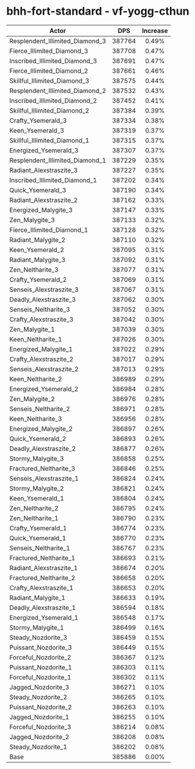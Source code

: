 # bhh-fort-standard - vf-yogg-cthun
| Actor | DPS | Increase |
|---|:---:|:---:|
|Resplendent_Illimited_Diamond_3|387764|0.49%|
|Fierce_Illimited_Diamond_3|387708|0.47%|
|Inscribed_Illimited_Diamond_3|387691|0.47%|
|Fierce_Illimited_Diamond_2|387661|0.46%|
|Skillful_Illimited_Diamond_3|387575|0.44%|
|Resplendent_Illimited_Diamond_2|387532|0.43%|
|Inscribed_Illimited_Diamond_2|387452|0.41%|
|Skillful_Illimited_Diamond_2|387384|0.39%|
|Crafty_Ysemerald_3|387334|0.38%|
|Keen_Ysemerald_3|387319|0.37%|
|Skillful_Illimited_Diamond_1|387315|0.37%|
|Energized_Ysemerald_3|387307|0.37%|
|Resplendent_Illimited_Diamond_1|387229|0.35%|
|Radiant_Alexstraszite_3|387227|0.35%|
|Inscribed_Illimited_Diamond_1|387202|0.34%|
|Quick_Ysemerald_3|387190|0.34%|
|Radiant_Alexstraszite_2|387162|0.33%|
|Energized_Malygite_3|387147|0.33%|
|Zen_Malygite_3|387133|0.32%|
|Fierce_Illimited_Diamond_1|387128|0.32%|
|Radiant_Malygite_2|387110|0.32%|
|Keen_Ysemerald_2|387095|0.31%|
|Radiant_Malygite_3|387092|0.31%|
|Zen_Neltharite_3|387077|0.31%|
|Crafty_Ysemerald_2|387069|0.31%|
|Senseis_Alexstraszite_3|387067|0.31%|
|Deadly_Alexstraszite_3|387062|0.30%|
|Senseis_Neltharite_3|387052|0.30%|
|Crafty_Alexstraszite_3|387042|0.30%|
|Zen_Malygite_1|387039|0.30%|
|Keen_Neltharite_1|387026|0.30%|
|Energized_Malygite_1|387022|0.29%|
|Crafty_Alexstraszite_2|387017|0.29%|
|Senseis_Alexstraszite_2|387013|0.29%|
|Keen_Neltharite_2|386989|0.29%|
|Energized_Ysemerald_2|386984|0.28%|
|Zen_Malygite_2|386976|0.28%|
|Senseis_Neltharite_2|386971|0.28%|
|Keen_Neltharite_3|386956|0.28%|
|Energized_Malygite_2|386897|0.26%|
|Quick_Ysemerald_2|386893|0.26%|
|Deadly_Alexstraszite_2|386877|0.26%|
|Stormy_Malygite_3|386858|0.25%|
|Fractured_Neltharite_3|386846|0.25%|
|Senseis_Alexstraszite_1|386824|0.24%|
|Stormy_Malygite_2|386821|0.24%|
|Keen_Ysemerald_1|386804|0.24%|
|Zen_Neltharite_2|386795|0.24%|
|Zen_Neltharite_1|386790|0.23%|
|Crafty_Ysemerald_1|386774|0.23%|
|Quick_Ysemerald_1|386770|0.23%|
|Senseis_Neltharite_1|386767|0.23%|
|Fractured_Neltharite_1|386693|0.21%|
|Radiant_Alexstraszite_1|386674|0.20%|
|Fractured_Neltharite_2|386658|0.20%|
|Crafty_Alexstraszite_1|386653|0.20%|
|Radiant_Malygite_1|386633|0.19%|
|Deadly_Alexstraszite_1|386594|0.18%|
|Energized_Ysemerald_1|386548|0.17%|
|Stormy_Malygite_1|386499|0.16%|
|Steady_Nozdorite_3|386459|0.15%|
|Puissant_Nozdorite_3|386449|0.15%|
|Forceful_Nozdorite_2|386367|0.12%|
|Puissant_Nozdorite_1|386303|0.11%|
|Forceful_Nozdorite_1|386302|0.11%|
|Jagged_Nozdorite_3|386271|0.10%|
|Steady_Nozdorite_2|386265|0.10%|
|Puissant_Nozdorite_2|386263|0.10%|
|Jagged_Nozdorite_1|386255|0.10%|
|Forceful_Nozdorite_3|386214|0.08%|
|Jagged_Nozdorite_2|386208|0.08%|
|Steady_Nozdorite_1|386202|0.08%|
|Base|385886|0.00%|
